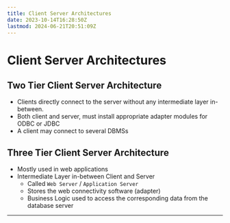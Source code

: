 ```yaml
---
title: Client Server Architectures
date: 2023-10-14T16:28:50Z
lastmod: 2024-06-21T20:51:09Z
---
```


# Client Server Architectures

## Two Tier Client Server Architecture

- Clients directly connect to the server without any intermediate layer in-between.
- Both client and server, must install appropriate adapter modules for ODBC or JDBC
- A client may connect to several DBMSs

## Three Tier Client Server Architecture

- Mostly used in web applications
- Intermediate Layer in-between Client and Server
  - Called `Web Server` / `Application Server`
  - Stores the web connectivity software (adapter)
  - Business Logic used to access the corresponding data from the database server

---
